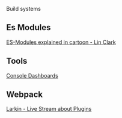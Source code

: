 
Build systems

## Es Modules

[ES-Modules explained in cartoon - Lin Clark](https://hacks.mozilla.org/2018/03/es-modules-a-cartoon-deep-dive/)


## Tools

[Console Dashboards](http://formidable.com/open-source/development-dashboards/)

## Webpack

[Larkin - Live Stream about Plugins](https://www.twitch.tv/videos/241479859)
